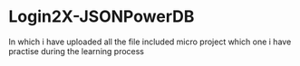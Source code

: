 # Login2X-JSONPowerDB
In which i have uploaded all the file included micro project which one i have practise during the learning process
